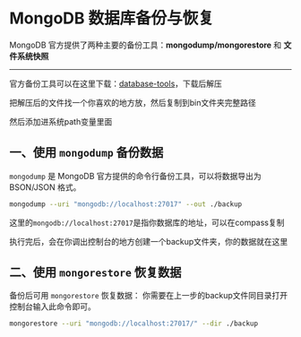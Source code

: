 # MongoDB 数据库备份与恢复

MongoDB 官方提供了两种主要的备份工具：**mongodump/mongorestore** 和 **文件系统快照**

---

官方备份工具可以在这里下载：[database-tools](https://www.mongodb.com/try/download/database-tools)，下载后解压

把解压后的文件找一个你喜欢的地方放，然后复制到bin文件夹完整路径

然后添加进系统path变量里面

## 一、使用 `mongodump` 备份数据
`mongodump` 是 MongoDB 官方提供的命令行备份工具，可以将数据导出为 BSON/JSON 格式。
```bash
mongodump --uri "mongodb://localhost:27017" --out ./backup
```
这里的`mongodb://localhost:27017`是指你数据库的地址，可以在compass复制

执行完后，会在你调出控制台的地方创建一个backup文件夹，你的数据就在这里


## 二、使用 `mongorestore` 恢复数据
备份后可用 `mongorestore` 恢复数据：
你需要在上一步的backup文件同目录打开控制台输入此命令即可。
```bash
mongorestore --uri "mongodb://localhost:27017/" --dir ./backup
```

